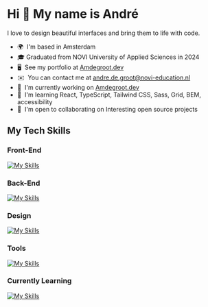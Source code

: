 <!-- https://github.com/tandpfun/skill-icons -->
<!-- https://skillicons.dev -->
<!-- https://shields.io -->
Hi 👋 My name is André
======================

I love to design beautiful interfaces and bring them to life with code.

* 🌍  I'm based in Amsterdam
* 🎓  Graduated from NOVI University of Applied Sciences in 2024
* 🖥️  See my portfolio at <a target="_blank" href="https://amdegroot.dev">Amdegroot.dev</a>
* ✉️  You can contact me at [andre.de.groot@novi-education.nl](mailto:andre.de.groot@novi-education.nl)
* 🚀  I'm currently working on <a target="_blank" href="https://amdegroot.dev">Amdegroot.dev</a>
* 🧠  I'm learning React, TypeScript, Tailwind CSS, Sass, Grid, BEM, accessibility
* 🤝  I'm open to collaborating on Interesting open source projects


## My Tech Skills
### Front-End
[![My Skills](https://skillicons.dev/icons?i=html,css,js,react,sass,bootstrap,wordpress&perline=10)](https://skillicons.dev)

### Back-End
[![My Skills](https://skillicons.dev/icons?i=java,spring,postgres,mysql&perline=10)](https://skillicons.dev)

### Design
[![My Skills](https://skillicons.dev/icons?i=ps,ai,xd,figma&perline=10)](https://skillicons.dev)

### Tools
[![My Skills](https://skillicons.dev/icons?i=idea,vscode,webstorm,vite,git,github,maven,postman,npm&perline=10)](https://skillicons.dev)

### Currently Learning
[![My Skills](https://skillicons.dev/icons?i=nextjs,typescript,tailwind&perline=10)](https://skillicons.dev)






